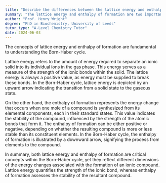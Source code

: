 ```yaml
---
title: "Describe the differences between the lattice energy and enthalpy of formation in the Born-Haber cycle"
summary: "The lattice energy and enthalpy of formation are two important concepts in the Born-Haber cycle."
author: "Prof. Henry Wright"
degree: "PhD in Biochemistry, University of Leeds"
tutor_type: "A-Level Chemistry Tutor"
date: 2024-06-03
---
```


The concepts of lattice energy and enthalpy of formation are fundamental to understanding the Born-Haber cycle.

Lattice energy refers to the amount of energy required to separate an ionic solid into its individual ions in the gas phase. This energy serves as a measure of the strength of the ionic bonds within the solid. The lattice energy is always a positive value, as energy must be supplied to break these bonds. In the Born-Haber cycle, lattice energy is depicted by an upward arrow indicating the transition from a solid state to the gaseous state.

On the other hand, the enthalpy of formation represents the energy change that occurs when one mole of a compound is synthesized from its elemental components, each in their standard states. This value indicates the stability of the compound, influenced by the strength of the atomic bonds that form it. The enthalpy of formation can be either positive or negative, depending on whether the resulting compound is more or less stable than its constituent elements. In the Born-Haber cycle, the enthalpy of formation is illustrated by a downward arrow, signifying the process from elements to the compound.

In summary, both lattice energy and enthalpy of formation are critical concepts within the Born-Haber cycle, yet they reflect different dimensions of the energy changes associated with the formation of an ionic compound. Lattice energy quantifies the strength of the ionic bond, whereas enthalpy of formation assesses the stability of the resultant compound.
    